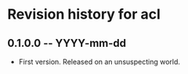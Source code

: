 # Revision history for acl

## 0.1.0.0 -- YYYY-mm-dd

* First version. Released on an unsuspecting world.
